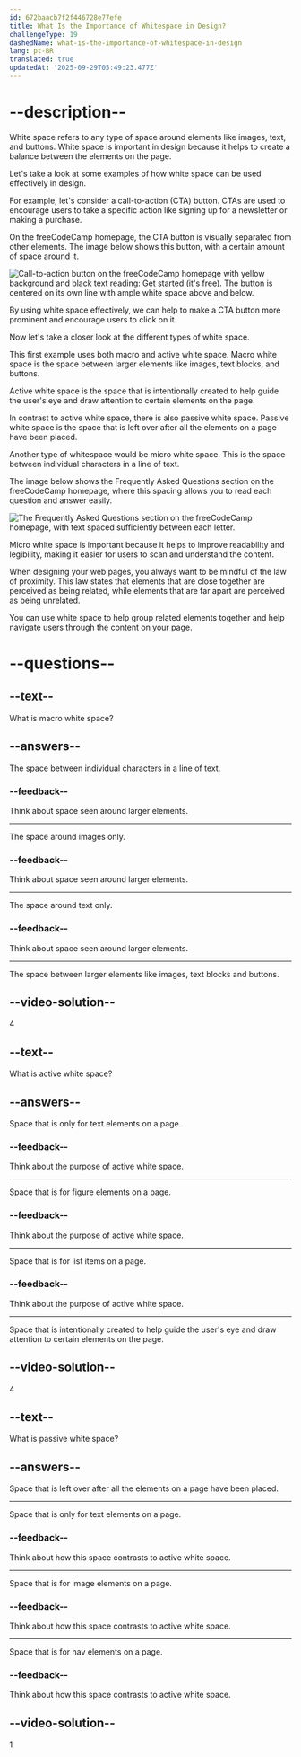 ```yaml
---
id: 672baacb7f2f446728e77efe
title: What Is the Importance of Whitespace in Design?
challengeType: 19
dashedName: what-is-the-importance-of-whitespace-in-design
lang: pt-BR
translated: true
updatedAt: '2025-09-29T05:49:23.477Z'
---
```


# --description--

White space refers to any type of space around elements like images, text, and buttons. White space is important in design because it helps to create a balance between the elements on the page.

Let's take a look at some examples of how white space can be used effectively in design.

For example, let's consider a call-to-action (CTA) button. CTAs are used to encourage users to take a specific action like signing up for a newsletter or making a purchase. 

On the freeCodeCamp homepage, the CTA button is visually separated from other elements. The image below shows this button, with a certain amount of space around it.

<img src="https://cdn.freecodecamp.org/curriculum/lecture-transcripts/what-is-the-importance-of-whitespace-in-design-1.png" alt="Call-to-action button on the freeCodeCamp homepage with yellow background and black text reading: Get started (it's free). The button is centered on its own line with ample white space above and below.">

By using white space effectively, we can help to make a CTA button more prominent and encourage users to click on it.

Now let's take a closer look at the different types of white space.

This first example uses both macro and active white space. Macro white space is the space between larger elements like images, text blocks, and buttons.

Active white space is the space that is intentionally created to help guide the user's eye and draw attention to certain elements on the page.

In contrast to active white space, there is also passive white space. Passive white space is the space that is left over after all the elements on a page have been placed.

Another type of whitespace would be micro white space. This is the space between individual characters in a line of text.

The image below shows the Frequently Asked Questions section on the freeCodeCamp homepage, where this spacing allows you to read each question and answer easily.

<img src="https://cdn.freecodecamp.org/curriculum/lecture-transcripts/what-is-the-importance-of-whitespace-in-design-2.png" alt="The Frequently Asked Questions section on the freeCodeCamp homepage, with text spaced sufficiently between each letter.">

Micro white space is important because it helps to improve readability and legibility, making it easier for users to scan and understand the content.

When designing your web pages, you always want to be mindful of the law of proximity. This law states that elements that are close together are perceived as being related, while elements that are far apart are perceived as being unrelated.

You can use white space to help group related elements together and help navigate users through the content on your page.

# --questions--

## --text--

What is macro white space?

## --answers--

The space between individual characters in a line of text.

### --feedback--

Think about space seen around larger elements.

---

The space around images only.

### --feedback--

Think about space seen around larger elements.

---

The space around text only.

### --feedback--

Think about space seen around larger elements.

---

The space between larger elements like images, text blocks and buttons.

## --video-solution--

4

## --text--

What is active white space?

## --answers--

Space that is only for text elements on a page.

### --feedback--

Think about the purpose of active white space.

---

Space that is for figure elements on a page.

### --feedback--

Think about the purpose of active white space.

---

Space that is for list items on a page.

### --feedback--

Think about the purpose of active white space.

---

Space that is intentionally created to help guide the user's eye and draw attention to certain elements on the page.

## --video-solution--

4

## --text--

What is passive white space?

## --answers--

Space that is left over after all the elements on a page have been placed.

---

Space that is only for text elements on a page.

### --feedback--

Think about how this space contrasts to active white space.

---

Space that is for image elements on a page.

### --feedback--

Think about how this space contrasts to active white space.

---

Space that is for nav elements on a page.

### --feedback--

Think about how this space contrasts to active white space.

## --video-solution--

1
